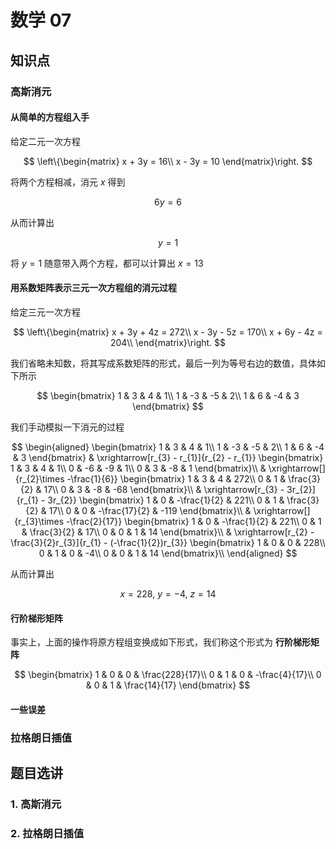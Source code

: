 # 数学 07

## 知识点

### 高斯消元

#### 从简单的方程组入手

给定二元一次方程

$$
\left\{\begin{matrix}
x + 3y = 16\\
x - 3y = 10
\end{matrix}\right.
$$

将两个方程相减，消元 $x$ 得到

$$
6y = 6
$$

从而计算出

$$
y = 1
$$

将 $y = 1$ 随意带入两个方程，都可以计算出 $x = 13$

#### 用系数矩阵表示三元一次方程组的消元过程

给定三元一次方程

$$
\left\{\begin{matrix}
x + 3y + 4z = 272\\
x - 3y - 5z = 170\\
x + 6y - 4z = 204\\
\end{matrix}\right.
$$

我们省略未知数，将其写成系数矩阵的形式，最后一列为等号右边的数值，具体如下所示

$$
\begin{bmatrix}
1 & 3 & 4 & 1\\
1 & -3 & -5 & 2\\
1 & 6 & -4 & 3
\end{bmatrix}
$$

我们手动模拟一下消元的过程

$$
\begin{aligned}
\begin{bmatrix}
1 & 3 & 4 & 1\\
1 & -3 & -5 & 2\\
1 & 6 & -4 & 3
\end{bmatrix}
& \xrightarrow[r_{3} - r_{1}]{r_{2} - r_{1}}
\begin{bmatrix}
1 & 3 & 4 & 1\\
0 & -6 & -9 & 1\\
0 & 3 & -8 & 1
\end{bmatrix}\\
& \xrightarrow[]{r_{2}\times -\frac{1}{6}}
\begin{bmatrix}
1 & 3 & 4 & 272\\
0 & 1 & \frac{3}{2} & 17\\
0 & 3 & -8 & -68
\end{bmatrix}\\
& \xrightarrow[r_{3} - 3r_{2}]{r_{1} - 3r_{2}}
\begin{bmatrix}
1 & 0 & -\frac{1}{2} & 221\\
0 & 1 & \frac{3}{2} & 17\\
0 & 0 & -\frac{17}{2} & -119
\end{bmatrix}\\
& \xrightarrow[]{r_{3}\times -\frac{2}{17}}
\begin{bmatrix}
1 & 0 & -\frac{1}{2} & 221\\
0 & 1 & \frac{3}{2} & 17\\
0 & 0 & 1 & 14
\end{bmatrix}\\
& \xrightarrow[r_{2} - \frac{3}{2}r_{3}]{r_{1} - (-\frac{1}{2})r_{3}}
\begin{bmatrix}
1 & 0 & 0 & 228\\
0 & 1 & 0 & -4\\
0 & 0 & 1 & 14
\end{bmatrix}\\
\end{aligned}
$$

从而计算出

$$
x = 228,\ y = -4,\ z = 14
$$

#### 行阶梯形矩阵

事实上，上面的操作将原方程组变换成如下形式，我们称这个形式为 **行阶梯形矩阵**

$$
\begin{bmatrix}
1 & 0 & 0 & \frac{228}{17}\\
0 & 1 & 0 & -\frac{4}{17}\\
0 & 0 & 1 & \frac{14}{17}
\end{bmatrix}
$$

#### 一些误差




#### 

### 拉格朗日插值

## 题目选讲

### 1. 高斯消元

### 2. 拉格朗日插值